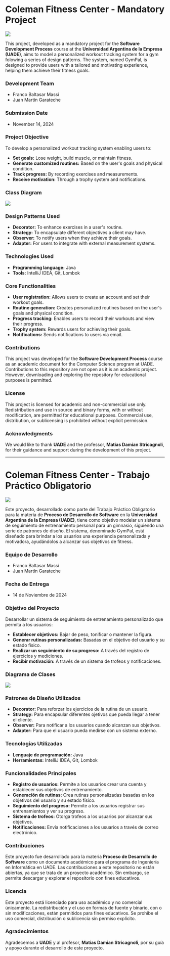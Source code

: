 # Coleman Fitness Center - Mandatory Project

![](Imagenes/LogoUADE.svg)

This project, developed as a mandatory project for the **Software Development Process** course at the **Universidad Argentina de la Empresa (UADE)**, aims to model a personalized workout tracking system for a gym folowing a series of design patterns. The system, named GymPal, is designed to provide users with a tailored and motivating experience, helping them achieve their fitness goals.

### Development Team

* Franco Baltasar Massi
* Juan Martín Garateche

### Submission Date

* November 14, 2024

### Project Objective

To develop a personalized workout tracking system enabling users to:

* **Set goals:** Lose weight, build muscle, or maintain fitness.
* **Generate customized routines:** Based on the user's goals and physical condition.
* **Track progress:** By recording exercises and measurements.
* **Receive motivation:** Through a trophy system and notifications.

### Class Diagram

![](Imagenes/DiagramaDeClases.png)

### Design Patterns Used

* **Decorator:** To enhance exercises in a user's routine.
* **Strategy:** To encapsulate different objectives a client may have.
* **Observer:** To notify users when they achieve their goals.
* **Adapter:** For users to integrate with external measurement systems.

### Technologies Used

* **Programming language:** Java
* **Tools:** IntelliJ IDEA, Git, Lombok

### Core Functionalities

* **User registration:** Allows users to create an account and set their workout goals.
* **Routine generation:** Creates personalized routines based on the user's goals and physical condition.
* **Progress tracking:** Enables users to record their workouts and view their progress.
* **Trophy system:** Rewards users for achieving their goals.
* **Notifications:** Sends notifications to users via email.

### Contributions

This project was developed for the **Software Development Process** course as an academic document for the Computer Science program at UADE. Contributions to this repository are not open as it is an academic project. However, downloading and exploring the repository for educational purposes is permitted.

### License

This project is licensed for academic and non-commercial use only. Redistribution and use in source and binary forms, with or without modification, are permitted for educational purposes. Commercial use, distribution, or sublicensing is prohibited without explicit permission.

### Acknowledgments

We would like to thank **UADE** and the professor, **Matias Damian Stricagnoli**, for their guidance and support during the development of this project.

---

# Coleman Fitness Center - Trabajo Práctico Obligatorio 

![](Imagenes/LogoUADE.svg)

Este proyecto, desarrollado como parte del Trabajo Práctico Obligatorio para la materia de **Proceso de Desarrollo de Software** en la **Universidad Argentina de la Empresa (UADE)**, tiene como objetivo modelar un sistema de seguimiento de entrenamiento personal para un gimnasio, siguiendo una serie de patrones de diseño. El sistema, denominado GymPal, está diseñado para brindar a los usuarios una experiencia personalizada y motivadora, ayudándolos a alcanzar sus objetivos de fitness.

### Equipo de Desarrollo

* Franco Baltasar Massi
* Juan Martín Garateche

### Fecha de Entrega

* 14 de Noviembre de 2024

### Objetivo del Proyecto

Desarrollar un sistema de seguimiento de entrenamiento personalizado que permita a los usuarios:

* **Establecer objetivos:** Bajar de peso, tonificar o mantener la figura.
* **Generar rutinas personalizadas:** Basadas en el objetivo del usuario y su estado físico.
* **Realizar un seguimiento de su progreso:** A través del registro de ejercicios y mediciones.
* **Recibir motivación:** A través de un sistema de trofeos y notificaciones.

### Diagrama de Clases

![](Imagenes/DiagramaDeClases.png)

### Patrones de Diseño Utilizados

* **Decorator:** Para reforzar los ejercicios de la rutina de un usuario.
* **Strategy:** Para encapsular diferentes ojetivos que pueda llegar a tener el cliente.
* **Observer:** Para notificar a los usuarios cuando alcanzan sus objetivos.
* **Adapter:** Para que el usuario pueda medirse con un sistema externo.

### Tecnologías Utilizadas

* **Lenguaje de programación:** Java
* **Herramientas:** IntelliJ IDEA, Git, Lombok

### Funcionalidades Principales

* **Registro de usuarios:** Permite a los usuarios crear una cuenta y establecer sus objetivos de entrenamiento.
* **Generación de rutinas:** Crea rutinas personalizadas basadas en los objetivos del usuario y su estado físico.
* **Seguimiento del progreso:** Permite a los usuarios registrar sus entrenamientos y ver su progreso.
* **Sistema de trofeos:** Otorga trofeos a los usuarios por alcanzar sus objetivos.
* **Notificaciones:** Envía notificaciones a los usuarios a través de correo electrónico.
  
### Contribuciones

Este proyecto fue desarrollado para la materia **Proceso de Desarrollo de Software** como un documento académico para el programa de Ingeniería en Informática en UADE. Las contribuciones a este repositorio no están abiertas, ya que se trata de un proyecto académico. Sin embargo, se permite descargar y explorar el repositorio con fines educativos.

### Licencia

Este proyecto está licenciado para uso académico y no comercial únicamente. La redistribución y el uso en formas de fuente y binario, con o sin modificaciones, están permitidos para fines educativos. Se prohíbe el uso comercial, distribución o sublicencia sin permiso explícito.

### Agradecimientos

Agradecemos a **UADE** y al profesor, **Matias Damian Stricagnoli**, por su guía y apoyo durante el desarrollo de este proyecto.
